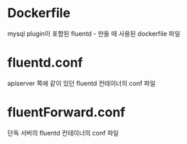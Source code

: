 # Dockerfile
mysql plugin이 포함된 fluentd - 만들 때 사용된 dockerfile 파일  

# fluentd.conf  
apiserver 쪽에 같이 있던 fluentd 컨테이너의 conf 파일  

# fluentForward.conf  
단독 서버의 fluentd 컨테이너의 conf 파일  

